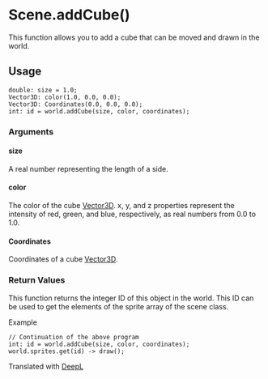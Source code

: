 # Scene.addCube()

This function allows you to add a cube that can be moved and drawn in the world.

## Usage

```
double: size = 1.0;
Vector3D: color(1.0, 0.0, 0.0);
Vector3D: Coordinates(0.0, 0.0, 0.0);
int: id = world.addCube(size, color, coordinates);
```

### Arguments

#### size

A real number representing the length of a side.

#### color

The color of the cube [Vector3D](/lib/math/vec3). x, y, and z properties represent the intensity of red, green, and blue, respectively, as real numbers from 0.0 to 1.0.

#### Coordinates

Coordinates of a cube [Vector3D](/lib/math/vec3).

### Return Values

This function returns the integer ID of this object in the world. This ID can be used to get the elements of the sprite array of the scene class.

Example

```
// Continuation of the above program
int: id = world.addCube(size, color, coordinates);
world.sprites.get(id) -> draw();
```

Translated with [DeepL](https://www.deepl.com/translator)
